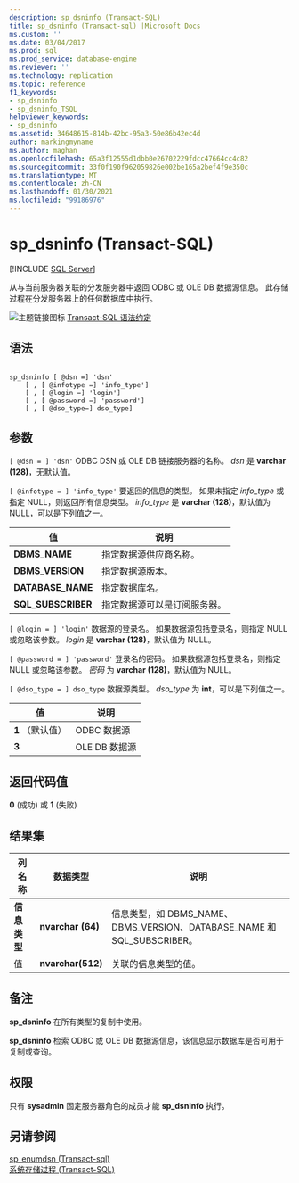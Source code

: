 ```yaml
---
description: sp_dsninfo (Transact-SQL)
title: sp_dsninfo (Transact-sql) |Microsoft Docs
ms.custom: ''
ms.date: 03/04/2017
ms.prod: sql
ms.prod_service: database-engine
ms.reviewer: ''
ms.technology: replication
ms.topic: reference
f1_keywords:
- sp_dsninfo
- sp_dsninfo_TSQL
helpviewer_keywords:
- sp_dsninfo
ms.assetid: 34648615-814b-42bc-95a3-50e86b42ec4d
author: markingmyname
ms.author: maghan
ms.openlocfilehash: 65a3f12555d1dbb0e26702229fdcc47664cc4c82
ms.sourcegitcommit: 33f0f190f962059826e002be165a2bef4f9e350c
ms.translationtype: MT
ms.contentlocale: zh-CN
ms.lasthandoff: 01/30/2021
ms.locfileid: "99186976"
---
```

# <a name="sp_dsninfo-transact-sql"></a>sp_dsninfo (Transact-SQL)
[!INCLUDE [SQL Server](../../includes/applies-to-version/sqlserver.md)]

  从与当前服务器关联的分发服务器中返回 ODBC 或 OLE DB 数据源信息。 此存储过程在分发服务器上的任何数据库中执行。  
  
 ![主题链接图标](../../database-engine/configure-windows/media/topic-link.gif "“主题链接”图标") [Transact-SQL 语法约定](../../t-sql/language-elements/transact-sql-syntax-conventions-transact-sql.md)  
  
## <a name="syntax"></a>语法  
  
```  
  
sp_dsninfo [ @dsn =] 'dsn'   
    [ , [ @infotype =] 'info_type']   
    [ , [ @login =] 'login']   
    [ , [ @password =] 'password']  
    [ , [ @dso_type=] dso_type]  
```  
  
## <a name="arguments"></a>参数  
`[ @dsn = ] 'dsn'` ODBC DSN 或 OLE DB 链接服务器的名称。 *dsn* 是 **varchar (128)**，无默认值。  
  
`[ @infotype = ] 'info_type'` 要返回的信息的类型。 如果未指定 *info_type* 或指定 NULL，则返回所有信息类型。 *info_type* 是 **varchar (128)**，默认值为 NULL，可以是下列值之一。  
  
|值|说明|  
|-----------|-----------------|  
|**DBMS_NAME**|指定数据源供应商名称。|  
|**DBMS_VERSION**|指定数据源版本。|  
|**DATABASE_NAME**|指定数据库名。|  
|**SQL_SUBSCRIBER**|指定数据源可以是订阅服务器。|  
  
`[ @login = ] 'login'` 数据源的登录名。 如果数据源包括登录名，则指定 NULL 或忽略该参数。 *login* 是 **varchar (128)**，默认值为 NULL。  
  
`[ @password = ] 'password'` 登录名的密码。 如果数据源包括登录名，则指定 NULL 或忽略该参数。 *密码* 为 **varchar (128)**，默认值为 NULL。  
  
`[ @dso_type = ] dso_type` 数据源类型。 *dso_type* 为 **int**，可以是下列值之一。  
  
|值|说明|  
|-----------|-----------------|  
|**1** （默认值）|ODBC 数据源|  
|**3**|OLE DB 数据源|  
  
## <a name="return-code-values"></a>返回代码值  
 **0** (成功) 或 **1** (失败)   
  
## <a name="result-sets"></a>结果集  
  
|列名称|数据类型|说明|  
|-----------------|---------------|-----------------|  
|**信息类型**|**nvarchar (64)**|信息类型，如 DBMS_NAME、DBMS_VERSION、DATABASE_NAME 和 SQL_SUBSCRIBER。|  
|值|**nvarchar(512)**|关联的信息类型的值。|  
  
## <a name="remarks"></a>备注  
 **sp_dsninfo** 在所有类型的复制中使用。  
  
 **sp_dsninfo** 检索 ODBC 或 OLE DB 数据源信息，该信息显示数据库是否可用于复制或查询。  
  
## <a name="permissions"></a>权限  
 只有 **sysadmin** 固定服务器角色的成员才能 **sp_dsninfo** 执行。  
  
## <a name="see-also"></a>另请参阅  
 [sp_enumdsn &#40;Transact-sql&#41;](../../relational-databases/system-stored-procedures/sp-enumdsn-transact-sql.md)   
 [系统存储过程 (Transact-SQL)](../../relational-databases/system-stored-procedures/system-stored-procedures-transact-sql.md)  
  
  
